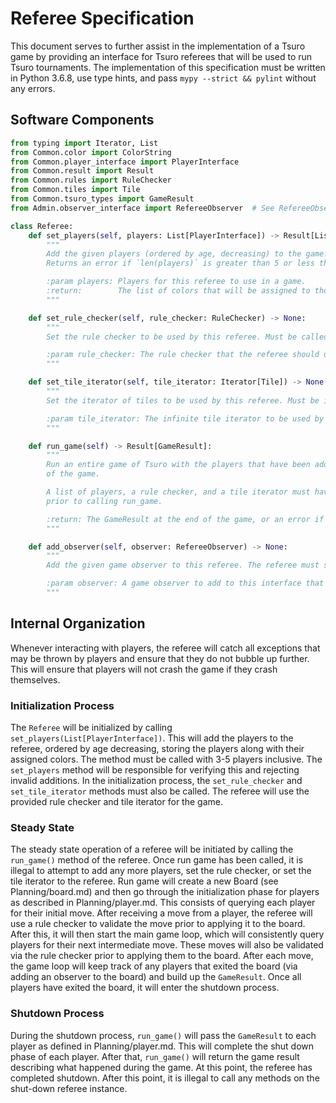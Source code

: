 # Referee Specification

This document serves to further assist in the implementation of a Tsuro game by providing an interface for Tsuro referees that will be used to run Tsuro tournaments. The implementation of this specification must be written in Python 3.6.8, use type hints, and pass `mypy --strict && pylint` without any errors.

## Software Components

```python
from typing import Iterator, List
from Common.color import ColorString
from Common.player_interface import PlayerInterface
from Common.result import Result
from Common.rules import RuleChecker
from Common.tiles import Tile
from Common.tsuro_types import GameResult
from Admin.observer_interface import RefereeObserver  # See RefereeObserver doc strings

class Referee:
    def set_players(self, players: List[PlayerInterface]) -> Result[List[ColorString]]:
        """
        Add the given players (ordered by age, decreasing) to the game. Ties for age can be represented in either order.
        Returns an error if `len(players)` is greater than 5 or less than 3, or if the method has already been called.

        :param players: Players for this referee to use in a game.
        :return:        The list of colors that will be assigned to those players.
        """

    def set_rule_checker(self, rule_checker: RuleChecker) -> None:
        """
        Set the rule checker to be used by this referee. Must be called prior to calling run_game().

        :param rule_checker: The rule checker that the referee should use.
        """

    def set_tile_iterator(self, tile_iterator: Iterator[Tile]) -> None:
        """
        Set the iterator of tiles to be used by this referee. Must be infinite.

        :param tile_iterator: The infinite tile iterator to be used by this referee.
        """

    def run_game(self) -> Result[GameResult]:
        """
        Run an entire game of Tsuro with the players that have been added to this referee. Returns the result
        of the game.

        A list of players, a rule checker, and a tile iterator must have already been set on this referee
        prior to calling run_game.

        :return: The GameResult at the end of the game, or an error if something goes wrong.
        """

    def add_observer(self, observer: RefereeObserver) -> None:
        """
        Add the given game observer to this referee. The referee must support adding multiple player observers and sending events to all of the added observers. See the definition of the RefereeObserver interface for information on the observer methods.

        :param observer: A game observer to add to this interface that will receive all events
        """
```

## Internal Organization

Whenever interacting with players, the referee will catch all exceptions that may be thrown by players and ensure that they do not bubble up further. This will ensure that players will not crash the game if they crash themselves.

### Initialization Process

The `Referee` will be initialized by calling `set_players(List[PlayerInterface])`. This will add the players to the referee, ordered by age decreasing, storing the players along with their assigned colors. The method must be called with 3-5 players inclusive. The `set_players` method will be responsible for verifying this and rejecting invalid additions. In the initialization process, the `set_rule_checker` and `set_tile_iterator` methods must also be called. The referee will use the provided rule checker and tile iterator for the game.

### Steady State

The steady state operation of a referee will be initiated by calling the `run_game()` method of the referee. Once run game has been called, it is illegal to attempt to add any more players, set the rule checker, or set the tile iterator to the referee. Run game will create a new Board (see Planning/board.md) and then go through the initialization phase for players as described in Planning/player.md. This consists of querying each player for their initial move. After receiving a move from a player, the referee will use a rule checker to validate the move prior to applying it to the board. After this, it will then start the main game loop, which will consistently query players for their next intermediate move. These moves will also be validated via the rule checker prior to applying them to the board. After each move, the game loop will keep track of any players that exited the board (via adding an observer to the board) and build up the `GameResult`. Once all players have exited the board, it will enter the shutdown process.

### Shutdown Process

During the shutdown process, `run_game()` will pass the `GameResult` to each player as defined in Planning/player.md. This will complete the shut down phase of each player. After that, `run_game()` will return the game result describing what happened during the game. At this point, the referee has completed shutdown. After this point, it is illegal to call any methods on the shut-down referee instance.
